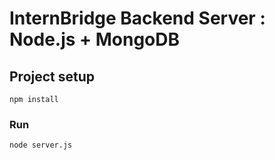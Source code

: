 # InternBridge Backend Server : Node.js + MongoDB

## Project setup
```
npm install
```

### Run
```
node server.js
```
